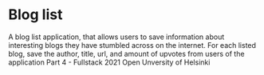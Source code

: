 # Blog list
A blog list application, that allows users to save information about interesting blogs they have stumbled across on the internet. For each listed blog, save the author, title, url, and amount of upvotes from users of the application
Part 4 - Fullstack 2021 Open Unversity of Helsinki
